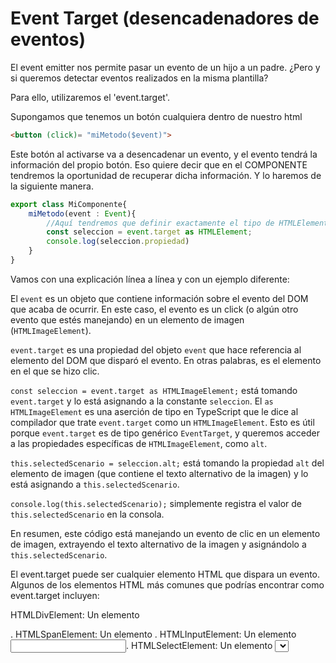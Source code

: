 # Event Target (desencadenadores de eventos)

El event emitter nos permite pasar un evento de un hijo a un padre.
¿Pero y si queremos detectar eventos realizados en la misma plantilla?

Para ello, utilizaremos el 'event.target'.

Supongamos que tenemos un botón cualquiera dentro de nuestro html

```html
<button (click)= "miMetodo($event)">
```

Este botón al activarse va a desencadenar un evento, y el evento tendrá la información del propio botón. Eso quiere decir que en el COMPONENTE tendremos la oportunidad de recuperar dicha información. Y lo haremos de la siguiente manera.

```typescript
export class MiComponente{
    miMetodo(event : Event){
        //Aquí tendremos que definir exactamente el tipo de HTMLElement que se haya 
        const seleccion = event.target as HTMLElement;
        console.log(seleccion.propiedad)
    }
}
```

Vamos con una explicación línea a línea y con un ejemplo diferente:

El `event` es un objeto que contiene información sobre el evento del DOM que acaba de ocurrir. En este caso, el evento es un click (o algún otro evento que estés manejando) en un elemento de imagen (`HTMLImageElement`).

`event.target` es una propiedad del objeto `event` que hace referencia al elemento del DOM que disparó el evento. En otras palabras, es el elemento en el que se hizo clic.

`const seleccion = event.target as HTMLImageElement;` está tomando `event.target` y lo está asignando a la constante `seleccion`. El `as HTMLImageElement` es una aserción de tipo en TypeScript que le dice al compilador que trate `event.target` como un `HTMLImageElement`. Esto es útil porque `event.target` es de tipo genérico `EventTarget`, y queremos acceder a las propiedades específicas de `HTMLImageElement`, como `alt`.

`this.selectedScenario = seleccion.alt;` está tomando la propiedad `alt` del elemento de imagen (que contiene el texto alternativo de la imagen) y lo está asignando a `this.selectedScenario`.

`console.log(this.selectedScenario);` simplemente registra el valor de `this.selectedScenario` en la consola.

En resumen, este código está manejando un evento de clic en un elemento de imagen, extrayendo el texto alternativo de la imagen y asignándolo a `this.selectedScenario`.

El event.target puede ser cualquier elemento HTML que dispara un evento. Algunos de los elementos HTML más comunes que podrías encontrar como event.target incluyen:

HTMLDivElement: Un elemento <div>.
HTMLSpanElement: Un elemento <span>.
HTMLInputElement: Un elemento <input>.
HTMLSelectElement: Un elemento <select>.
HTMLButtonElement: Un elemento <button>.
HTMLAnchorElement: Un elemento <a>.
HTMLImageElement: Un elemento <img>.
HTMLParagraphElement: Un elemento <p>.
HTMLTableElement: Un elemento <table>.